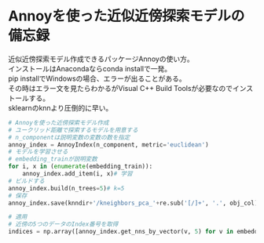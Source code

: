# Annoyを使った近似近傍探索モデルの備忘録
近似近傍探索モデル作成できるパッケージAnnoyの使い方。
<br>
インストールはAnacondaならconda installで一発。
<br>
pip installでWindowsの場合、エラーが出ることがある。
<br>
その時はエラー文を見たらわかるがVisual C++ Build Toolsが必要なのでインストールする。
<br>
sklearnのknnより圧倒的に早い。
```python
# Annoyを使った近傍探索モデル作成
# ユークリッド距離で探索するモデルを用意する
# n_componentは説明変数の変数の数を指定
annoy_index = AnnoyIndex(n_component, metric='euclidean')
# モデルを学習させる
# embedding_trainが説明変数
for i, x in (enumerate(embedding_train)):
    annoy_index.add_item(i, x)# 学習
# ビルドする
annoy_index.build(n_trees=5)# k=5
# 保存
annoy_index.save(knndir+'/kneighbors_pca_'+re.sub('[/]+', '.', obj_col)+'.ann')# 保存

# 適用
# 近傍の5つのデータのIndex番号を取得
indices = np.array([annoy_index.get_nns_by_vector(v, 5) for v in embedding_train])# (len(embedding_train), 5)のshapeのarray
```